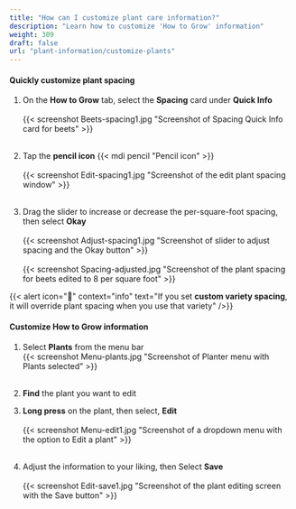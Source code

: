 ```yaml
---
title: "How can I customize plant care information?"
description: "Learn how to customize 'How to Grow' information"
weight: 309
draft: false
url: "plant-information/customize-plants"
---
```


#### Quickly customize plant spacing
1. On the **How to Grow** tab, select the **Spacing** card under **Quick Info**<br /><br />
{{< screenshot Beets-spacing1.jpg "Screenshot of Spacing Quick Info card for beets" >}}<br /><br />

2. Tap the **pencil icon** {{< mdi pencil "Pencil icon" >}}<br /><br />
{{< screenshot Edit-spacing1.jpg "Screenshot of the edit plant spacing window" >}}<br /><br />

3. Drag the slider to increase or decrease the per-square-foot spacing, then select **Okay**<br /><br />
{{< screenshot Adjust-spacing1.jpg "Screenshot of slider to adjust spacing and the Okay button" >}}<br /><br />
{{< screenshot Spacing-adjusted.jpg "Screenshot of the plant spacing for beets edited to 8 per square foot" >}}

{{< alert icon="🍅" context="info" text="If you set **custom variety spacing**, it will override plant spacing when you use that variety" />}}

#### Customize How to Grow information

1. Select **Plants** from the menu bar<br />
{{< screenshot Menu-plants.jpg "Screenshot of Planter menu with Plants selected" >}}<br /><br />

2. **Find** the plant you want to edit

3. **Long press** on the plant, then select, **Edit**<br /><br />
{{< screenshot Menu-edit1.jpg "Screenshot of a dropdown menu with the option to Edit a plant" >}}<br /><br />

4. Adjust the information to your liking, then Select **Save**<br /><br />
{{< screenshot Edit-save1.jpg "Screenshot of the plant editing screen with the Save button" >}}<br /><br />
